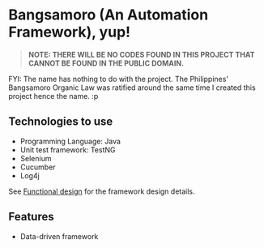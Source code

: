 # Bangsamoro (An Automation Framework), yup!

> <span color=red>**NOTE: THERE WILL BE NO CODES FOUND IN THIS PROJECT THAT CANNOT BE FOUND IN THE PUBLIC DOMAIN.**</span> 

FYI: The name has nothing to do with the project. The Philippines' Bangsamoro Organic Law was ratified around the same time I created this project hence the name. :p

## Technologies to use

- Programming Language: Java
- Unit test framework: TestNG
- Selenium
- Cucumber
- Log4j

See [Functional design](src/main/resources/docs/DESIGN.md) for the framework design details.

## Features

- Data-driven framework



